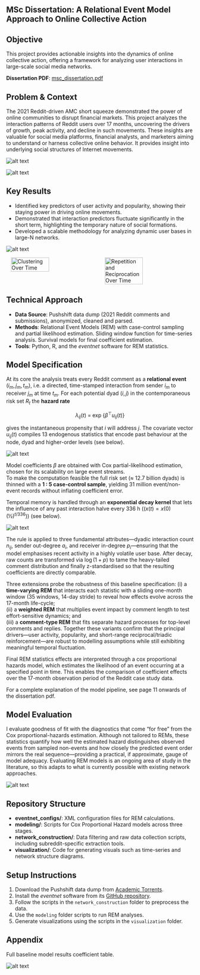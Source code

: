 ## MSc Dissertation: A Relational Event Model Approach to Online Collective Action

## Objective
This project provides actionable insights into the dynamics of online collective action, offering a framework for analyzing user interactions in large-scale social media networks. 

**Dissertation PDF**: [msc_dissertation.pdf](msc_dissertation.pdf)

## Problem & Context
The 2021 Reddit-driven AMC short squeeze demonstrated the power of online communities to disrupt financial markets. This project analyzes the interaction patterns of Reddit users over 17 months, uncovering the drivers of growth, peak activity, and decline in such movements. These insights are valuable for social media platforms, financial analysts, and marketers aiming to understand or harness collective online behavior. It provides insight into underlying social structures of Internet movements. 

![alt text](AMC_timeline_annotated.png)

![alt text](time_series_activity.png)

## Key Results
- Identified key predictors of user activity and popularity, showing their staying power in driving online movements.
- Demonstrated that interaction predictors fluctuate significantly in the short term, highlighting the temporary nature of social formations.
- Developed a scalable methodology for analyzing dynamic user bases in large-N networks.

![alt text](main_result.png)

<div style="display: flex; justify-content: space-around;">
  <img src="clustering_over_time.png" alt="Clustering Over Time" style="width: 45%;">
  <img src="repetition_reciprocation_over_time.png" alt="Repetition and Reciprocation Over Time" style="width: 45%;">
</div>

## Technical Approach
- **Data Source**: Pushshift data dump (2021 Reddit comments and submissions), anonymized, cleaned and parsed.
- **Methods**: Relational Event Models (REM) with case-control sampling and partial likelihood estimation. Sliding window function for time-series analysis. Survival models for final coefficient estimation. 
- **Tools**: Python, R, and the _eventnet_ software for REM statistics.

## Model Specification

At its core the analysis treats every Reddit comment as a **relational event**  
$(i_m,j_m,t_m)$, i.e. a directed, time-stamped interaction from sender $i_m$ to
receiver $j_m$ at time $t_m$.
For each potential dyad $(i,j)$ in the contemporaneous risk set $R_t$ the **hazard
rate**

$$
\lambda_{ij}(t)\;=\;\exp\!\bigl\{\beta^{\top}u_{ij}(t)\bigr\}
$$

gives the instantaneous propensity that $i$ will address $j$.
The covariate vector $u_{ij}(t)$ compiles 13 endogenous statistics that
encode past behaviour at the node, dyad and higher-order levels (see below).

![alt text](network_statistics.png)

Model coefficients $\beta$ are obtained with Cox partial-likelihood
estimation, chosen for its scalability on large event streams.  
To make the computation feasible the full risk set (≈ 12.7 billion
dyads) is thinned with a **1 : 5 case-control sample**, yielding
31 million event/non-event records without inflating coefficient error.

Temporal memory is handled through an **exponential decay kernel** that
lets the influence of any past interaction halve every 336 h
($(x(t)=x(0)\,(½)^{t/336})$) (see below).

![alt text](network_decay.png)

The rule is applied to three fundamental attributes—dyadic interaction
count $n_{ij}$, sender out-degree $a_i$, and receiver in-degree
$p_i$—ensuring that the model emphasises recent activity in a highly
volatile user base.
After decay, raw counts are transformed via $\log(1+p)$ to tame the
heavy-tailed comment distribution and finally z-standardised so that the
resulting coefficients are directly comparable.

Three extensions probe the robustness of this baseline specification:
(i) a **time-varying REM** that interacts each statistic with a sliding
one-month window (35 windows, 14-day stride) to reveal how effects
evolve across the 17-month life-cycle;  
(ii) a **weighted REM** that multiplies event impact by comment length
to test effort-sensitive dynamics; and  
(iii) a **comment-type REM** that fits separate hazard processes for
top-level comments and replies.  Together these variants confirm that
the principal drivers—user activity, popularity, and short-range
reciprocal/triadic reinforcement—are robust to modelling assumptions
while still exhibiting meaningful temporal fluctuation.

Final REM statistics effects are interpreted through a cox proportional hazards model, which estimates the likelihood of an event occurring at a specified point in time. This enables the comparison of coefficient effects over the 17-month observation period of the Reddit case study data.

For a complete explanation of the model pipeline, see page 11 onwards of the dissertation pdf.

## Model Evaluation 

I evaluate goodness of fit with the diagnostics that come “for free” from the Cox proportional-hazards estimation. Although not tailored to REMs, these statistics quantify how well the estimated hazard distinguishes observed events from sampled non-events and how closely the predicted event order mirrors the real sequence—providing a practical, if approximate, gauge of model adequacy. Evaluating REM models is an ongoing area of study in the literature, so this adapts to what is currently possible with existing network approaches.

![alt text](gof_measures.png)

## Repository Structure
- **eventnet_configs/**: XML configuration files for REM calculations.
- **modeling/**: Scripts for Cox Proportional Hazard models across three stages.
- **network_construction/**: Data filtering and raw data collection scripts, including subreddit-specific extraction tools.
- **visualization/**: Code for generating visuals such as time-series and network structure diagrams.

## Setup Instructions
1. Download the Pushshift data dump from [Academic Torrents](https://academictorrents.com/details/9c263fc85366c1ef8f5bb9da0203f4c8c8db75f4).
2. Install the _eventnet_ software from its [GitHub repository](https://github.com/juergenlerner/eventnet).
3. Follow the scripts in the `network_construction` folder to preprocess the data.
4. Use the `modeling` folder scripts to run REM analyses.
5. Generate visualizations using the scripts in the `visualization` folder.


## Appendix

Full baseline model results coefficient table.

![alt text](full_results_baseline.png)

